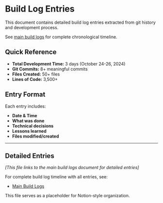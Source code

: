 # Build Log Entries

This document contains detailed build log entries extracted from git history and development process.

See [main build logs](../../build-logs.md) for complete chronological timeline.

## Quick Reference

- **Total Development Time:** 3 days (October 24-26, 2024)
- **Git Commits:** 8+ meaningful commits
- **Files Created:** 50+ files
- **Lines of Code:** 3,500+

## Entry Format

Each entry includes:
- **Date & Time**
- **What was done**
- **Technical decisions**
- **Lessons learned**
- **Files modified/created**

---

## Detailed Entries

*[This file links to the main build logs document for detailed entries]*

For complete build log timeline with all entries, see:
- [Main Build Logs](../../build-logs.md)

This file serves as a placeholder for Notion-style organization.


